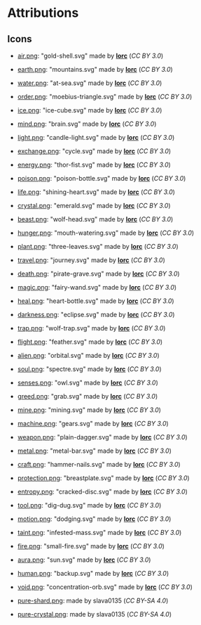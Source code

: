 Attributions
============

Icons
-----

- [air.png](icons/air.png): "gold-shell.svg" made by [__lorc__](http://lorcblog.blogspot.com) (*CC BY 3.0*)
- [earth.png](icons/earth.png): "mountains.svg" made by [__lorc__](http://lorcblog.blogspot.com) (*CC BY 3.0*)
- [water.png](icons/water.png): "at-sea.svg" made by [__lorc__](http://lorcblog.blogspot.com) (*CC BY 3.0*)
- [order.png](icons/order.png): "moebius-triangle.svg" made by [__lorc__](http://lorcblog.blogspot.com) (*CC BY 3.0*)
- [ice.png](icons/ice.png): "ice-cube.svg" made by [__lorc__](http://lorcblog.blogspot.com) (*CC BY 3.0*)
- [mind.png](icons/mind.png): "brain.svg" made by [__lorc__](http://lorcblog.blogspot.com) (*CC BY 3.0*)
- [light.png](icons/light.png): "candle-light.svg" made by [__lorc__](http://lorcblog.blogspot.com) (*CC BY 3.0*)
- [exchange.png](icons/exchange.png): "cycle.svg" made by [__lorc__](http://lorcblog.blogspot.com) (*CC BY 3.0*)
- [energy.png](icons/energy.png): "thor-fist.svg" made by [__lorc__](http://lorcblog.blogspot.com) (*CC BY 3.0*)
- [poison.png](icons/poison.png): "poison-bottle.svg" made by [__lorc__](http://lorcblog.blogspot.com) (*CC BY 3.0*)
- [life.png](icons/life.png): "shining-heart.svg" made by [__lorc__](http://lorcblog.blogspot.com) (*CC BY 3.0*)
- [crystal.png](icons/crystal.png): "emerald.svg" made by [__lorc__](http://lorcblog.blogspot.com) (*CC BY 3.0*)
- [beast.png](icons/beast.png): "wolf-head.svg" made by [__lorc__](http://lorcblog.blogspot.com) (*CC BY 3.0*)
- [hunger.png](icons/hunger.png): "mouth-watering.svg" made by [__lorc__](http://lorcblog.blogspot.com) (*CC BY 3.0*)
- [plant.png](icons/plant.png): "three-leaves.svg" made by [__lorc__](http://lorcblog.blogspot.com) (*CC BY 3.0*)
- [travel.png](icons/travel.png): "journey.svg" made by [__lorc__](http://lorcblog.blogspot.com) (*CC BY 3.0*)
- [death.png](icons/death.png): "pirate-grave.svg" made by [__lorc__](http://lorcblog.blogspot.com) (*CC BY 3.0*)
- [magic.png](icons/magic.png): "fairy-wand.svg" made by [__lorc__](http://lorcblog.blogspot.com) (*CC BY 3.0*)
- [heal.png](icons/heal.png): "heart-bottle.svg" made by [__lorc__](http://lorcblog.blogspot.com) (*CC BY 3.0*)
- [darkness.png](icons/darkness.png): "eclipse.svg" made by [__lorc__](http://lorcblog.blogspot.com) (*CC BY 3.0*)
- [trap.png](icons/trap.png): "wolf-trap.svg" made by [__lorc__](http://lorcblog.blogspot.com) (*CC BY 3.0*)
- [flight.png](icons/flight.png): "feather.svg" made by [__lorc__](http://lorcblog.blogspot.com) (*CC BY 3.0*)
- [alien.png](icons/alien.png): "orbital.svg" made by [__lorc__](http://lorcblog.blogspot.com) (*CC BY 3.0*)
- [soul.png](icons/soul.png): "spectre.svg" made by [__lorc__](http://lorcblog.blogspot.com) (*CC BY 3.0*)
- [senses.png](icons/senses.png): "owl.svg" made by [__lorc__](http://lorcblog.blogspot.com) (*CC BY 3.0*)
- [greed.png](icons/greed.png): "grab.svg" made by [__lorc__](http://lorcblog.blogspot.com) (*CC BY 3.0*)
- [mine.png](icons/mine.png): "mining.svg" made by [__lorc__](http://lorcblog.blogspot.com) (*CC BY 3.0*)
- [machine.png](icons/machine.png): "gears.svg" made by [__lorc__](http://lorcblog.blogspot.com) (*CC BY 3.0*)
- [weapon.png](icons/weapon.png): "plain-dagger.svg" made by [__lorc__](http://lorcblog.blogspot.com) (*CC BY 3.0*)
- [metal.png](icons/metal.png): "metal-bar.svg" made by [__lorc__](http://lorcblog.blogspot.com) (*CC BY 3.0*)
- [craft.png](icons/craft.png): "hammer-nails.svg" made by [__lorc__](http://lorcblog.blogspot.com) (*CC BY 3.0*)
- [protection.png](icons/protection.png): "breastplate.svg" made by [__lorc__](http://lorcblog.blogspot.com) (*CC BY 3.0*)
- [entropy.png](icons/entropy.png): "cracked-disc.svg" made by [__lorc__](http://lorcblog.blogspot.com) (*CC BY 3.0*)
- [tool.png](icons/tool.png): "dig-dug.svg" made by [__lorc__](http://lorcblog.blogspot.com) (*CC BY 3.0*)
- [motion.png](icons/motion.png): "dodging.svg" made by [__lorc__](http://lorcblog.blogspot.com) (*CC BY 3.0*)
- [taint.png](icons/taint.png): "infested-mass.svg" made by [__lorc__](http://lorcblog.blogspot.com) (*CC BY 3.0*)
- [fire.png](icons/fire.png): "small-fire.svg" made by [__lorc__](http://lorcblog.blogspot.com) (*CC BY 3.0*)
- [aura.png](icons/aura.png): "sun.svg" made by [__lorc__](http://lorcblog.blogspot.com) (*CC BY 3.0*)
- [human.png](icons/human.png): "backup.svg" made by [__lorc__](http://lorcblog.blogspot.com) (*CC BY 3.0*)
- [void.png](icons/void.png): "concentration-orb.svg" made by [__lorc__](http://lorcblog.blogspot.com) (*CC BY 3.0*)

- [pure-shard.png](icons/pure-shard.png): made by slava0135 (*CC BY-SA 4.0*)
- [pure-crystal.png](icons/pure-crystal.png): made by slava0135 (*CC BY-SA 4.0*)
